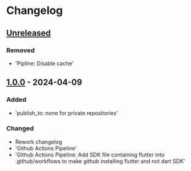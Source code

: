# Changelog

## [Unreleased]

### Removed

- 'Pipline: Disable cache'

## [1.0.0] - 2024-04-09

### Added

- 'publish\_to: none for private repositories'

### Changed

- Rework changelog
- 'Github Actions Pipeline'
- 'Github Actions Pipeline: Add SDK file containing flutter into .github/workflows to make github installing flutter and not dart SDK'

[Unreleased]: https://github.com/inlavigo/gg_music_xml_player/compare/1.0.0...HEAD
[1.0.0]: https://github.com/inlavigo/gg_music_xml_player/tag/%tag
